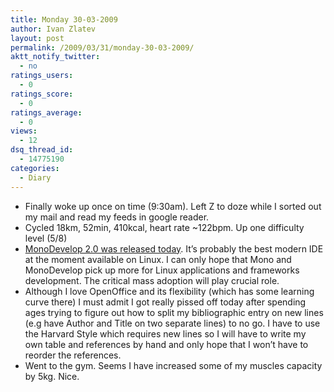 ```yaml
---
title: Monday 30-03-2009
author: Ivan Zlatev
layout: post
permalink: /2009/03/31/monday-30-03-2009/
aktt_notify_twitter:
  - no
ratings_users:
  - 0
ratings_score:
  - 0
ratings_average:
  - 0
views:
  - 12
dsq_thread_id:
  - 14775190
categories:
  - Diary
---
```

  * Finally woke up once on time (9:30am). Left Z to doze while I sorted out my mail and read my feeds in google reader.
  * Cycled 18km, 52min, 410kcal, heart rate ~122bpm. Up one difficulty level (5/8)
  * [MonoDevelop 2.0 was released today][1]. It&#8217;s probably the best modern IDE at the moment available on Linux. I can only hope that Mono and MonoDevelop pick up more for Linux applications and frameworks development. The critical mass adoption will play crucial role.
  * Although I love OpenOffice and its flexibility (which has some learning curve there) I must admit I got really pissed off today after spending ages trying to figure out how to split my bibliographic entry on new lines (e.g have Author and Title on two separate lines) to no go. I have to use the Harvard Style which requires new lines so I will have to write my own table and references by hand and only hope that I won&#8217;t have to reorder the references.
  * Went to the gym. Seems I have increased some of my muscles capacity by 5kg. Nice.

 [1]: http://www.monodevelop.com/Download/MonoDevelop_2.0_Released